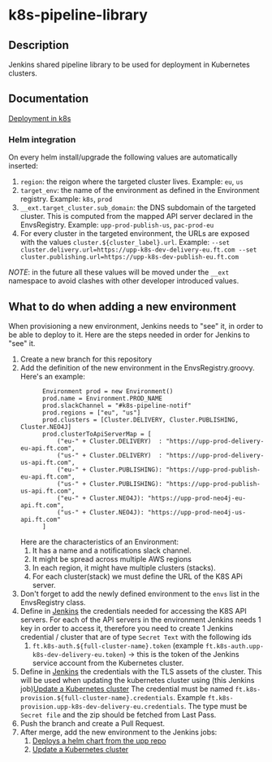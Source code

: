 # k8s-pipeline-library

## Description
Jenkins shared pipeline library to be used for deployment in Kubernetes clusters.

## Documentation
[Deployment in k8s](https://docs.google.com/a/ft.com/document/d/15ecubJwkszH1B360Ah31uXy2UekpWlgfEmQeH9_wko8/edit?usp=sharing)

### Helm integration
On every helm install/upgrade the following values are automatically inserted:

1. `region`: the reigon where the targeted cluster lives. Example: `eu`, `us`
1. `target_env`: the name of the environment as defined in the Environment registry. Example: `k8s`, `prod`
1. `__ext.target_cluster.sub_domain`: the DNS subdomain of the targeted cluster. This is computed from the mapped API server declared in the EnvsRegistry. Example: `upp-prod-publish-us`, `pac-prod-eu`
1. For every cluster in the targeted environment, the URLs are exposed with the values `cluster.${cluster_label}.url`. Example: `--set cluster.delivery.url=https://upp-k8s-dev-delivery-eu.ft.com --set cluster.publishing.url=https://upp-k8s-dev-publish-eu.ft.com`

*NOTE*: in the future all these values will be moved under the `__ext` namespace to avoid clashes with other developer introduced values.

## What to do when adding a new environment
When provisioning a new environment, Jenkins needs to "see" it, in order to be able to deploy to it.
Here are the steps needed in order for Jenkins to "see" it.

1.  Create a new branch for this repository
1. Add the definition of the new environment in the EnvsRegistry.groovy. Here's an example:
    ```
          Environment prod = new Environment()
          prod.name = Environment.PROD_NAME
          prod.slackChannel = "#k8s-pipeline-notif"
          prod.regions = ["eu", "us"]
          prod.clusters = [Cluster.DELIVERY, Cluster.PUBLISHING, Cluster.NEO4J]
          prod.clusterToApiServerMap = [
              ("eu-" + Cluster.DELIVERY)  : "https://upp-prod-delivery-eu-api.ft.com",
              ("us-" + Cluster.DELIVERY)  : "https://upp-prod-delivery-us-api.ft.com",
              ("eu-" + Cluster.PUBLISHING): "https://upp-prod-publish-eu-api.ft.com",
              ("us-" + Cluster.PUBLISHING): "https://upp-prod-publish-us-api.ft.com",
              ("eu-" + Cluster.NEO4J): "https://upp-prod-neo4j-eu-api.ft.com",
              ("us-" + Cluster.NEO4J): "https://upp-prod-neo4j-us-api.ft.com"
          ]
    ```    
    Here are the characteristics of an Environment:    
      1. It has a name and a notifications slack channel. 
      1. It might be spread across multiple AWS regions
      1. In each region, it might have multiple clusters (stacks).
      1. For each cluster(stack) we must define the URL of the K8S APi server.
1. Don't forget to add the newly defined environment to the `envs` list in the EnvsRegistry class.
1. Define in [Jenkins](https://upp-k8s-jenkins.in.ft.com/job/k8s-deployment/credentials/store/folder/domain/_/) the credentials needed for accessing the K8S API servers. 
For each of the API servers in the environment Jenkins needs 1 key in order to access it, therefore you need to create 1 Jenkins credential / cluster that are of type `Secret Text` with the following ids
    1. `ft.k8s-auth.${full-cluster-name}.token` (example `ft.k8s-auth.upp-k8s-dev-delivery-eu.token`) -> this is the token of the Jenkins service account from the Kubernetes cluster.
1. Define in [Jenkins](https://upp-k8s-jenkins.in.ft.com/job/k8s-deployment/credentials/store/folder/domain/_/) the credentials with the TLS assets of the cluster.
   This will be used when updating the kubernetes cluster using (this Jenkins job)[Update a Kubernetes cluster](https://upp-k8s-jenkins.in.ft.com/job/k8s-deployment/job/utils/job/update-cluster/)
   The credential must be named `ft.k8s-provision.${full-cluster-name}.credentials`. Example `ft.k8s-provision.upp-k8s-dev-delivery-eu.credentials`.
   The type must be `Secret file` and the zip should be fetched from Last Pass.
1. Push the branch and create a Pull Request.
1. After merge, add the new environment to the Jenkins jobs:
    1. [Deploys a helm chart from the upp repo](https://upp-k8s-jenkins.in.ft.com/job/k8s-deployment/job/utils/job/deploy-upp-helm-chart/)
    1. [Update a Kubernetes cluster](https://upp-k8s-jenkins.in.ft.com/job/k8s-deployment/job/utils/job/update-cluster/)
    
